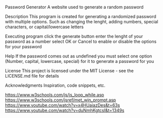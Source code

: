 Password Generator
A website used to generate a random password

Description
This program is created for generating a randomized password with multiple options. Such as changing the lenght, adding numbers, special characters, or capital/lowercase letters


Executing program
click the generate button
enter the lenght of your password as a number
select OK or Cancel to enable or disable the options for your password


Help
If the password comes out as undefined you must select one option (Number, capital, lowercase, special) for it to generate a password for you

License
This project is licensed under the MIT License - see the LICENSE.md file for details

Acknowledgments
Inspiration, code snippets, etc.

https://www.w3schools.com/js/js_loop_while.asp
https://www.w3schools.com/jsref/met_win_prompt.asp
https://www.youtube.com/watch?v=x4HUaiazDes&t=63s
https://www.youtube.com/watch?v=duNmhKgtcsI&t=1349s
